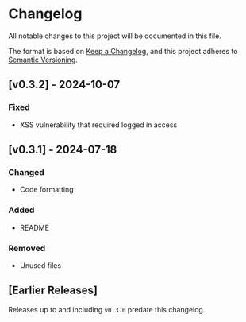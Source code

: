 # Changelog

All notable changes to this project will be documented in this file.

The format is based on [Keep a Changelog](https://keepachangelog.com/en/1.1.0/),
and this project adheres to [Semantic Versioning](https://semver.org/spec/v2.0.0.html).

## [v0.3.2] - 2024-10-07

### Fixed
- XSS vulnerability that required logged in access

## [v0.3.1] - 2024-07-18

### Changed
- Code formatting

### Added
- README

### Removed
- Unused files

## [Earlier Releases]

Releases up to and including `v0.3.0` predate this changelog.
